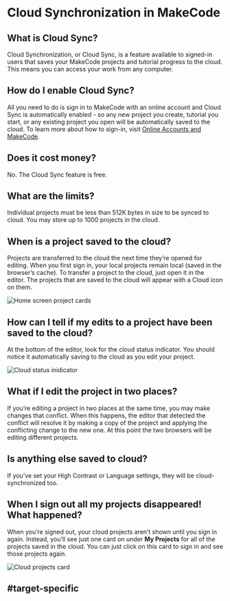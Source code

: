 # Cloud Synchronization in MakeCode

## What is Cloud Sync?

Cloud Synchronization, or Cloud Sync, is a feature available to signed-in users that saves your MakeCode projects and tutorial progress to the cloud. This means you can access your work from any computer.

## How do I enable Cloud Sync?

All you need to do is sign in to MakeCode with an online account and Cloud Sync is automatically enabled - so any new project you create, tutorial you start, or any existing project you open will be automatically saved to the cloud. To learn more about how to sign-in, visit [Online Accounts and MakeCode](/identity/sign-in). 

## Does it cost money?

No. The Cloud Sync feature is free.

## What are the limits?

Individual projects must be less than 512K bytes in size to be synced to cloud. You may store up to 1000 projects in the cloud.

## When is a project saved to the cloud?

Projects are transferred to the cloud the next time they’re opened for editing. When you first sign in, your local projects remain local (saved in the browser’s cache). To transfer a project to the cloud, just open it in the editor. The projects that are saved to the cloud will appear with a Cloud icon on them.
 
![Home screen project cards](/static/identity/project-cards.png)

## How can I tell if my edits to a project have been saved to the cloud?

At the bottom of the editor, look for the cloud status indicator. You should notice it automatically saving to the cloud as you edit your project.

![Cloud status inidicator](/static/identity/saving.gif)

## What if I edit the project in two places?

If you’re editing a project in two places at the same time, you may make changes that conflict. When this happens, the editor that detected the conflict will resolve it by making a copy of the project and applying the conflicting change to the new one. At this point the two browsers will be editing different projects.

## Is anything else saved to cloud?

If you’ve set your High Contrast or Language settings, they will be cloud-synchronized too.

## When I sign out all my projects disappeared! What happened?

When you’re signed out, your cloud projects aren’t shown until you sign in again. Instead, you’ll see just one card on under **My Projects** for all of the projects saved in the cloud. You can just click on this card to sign in and see those projects again.

![Cloud projects card](/static/identity/cloud-projects.png)

## #target-specific